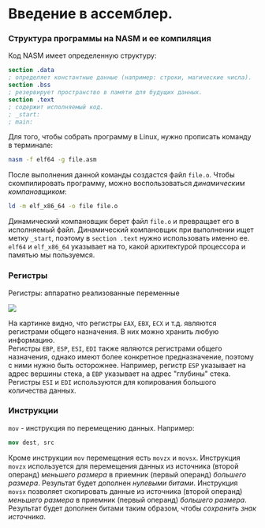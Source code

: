 # Введение в ассемблер.
### Структура программы на NASM и ее компиляция
Код NASM имеет определенную структуру:
```nasm
section .data
; определяет константные данные (например: строки, магические числа).
section .bss
; резервирует пространство в памяти для будущих данных.
section .text
; содержит исполняемый код.
; _start:
; main:
```
Для того, чтобы собрать программу в Linux, нужно прописать команду в терминале:
```bash
nasm -f elf64 -g file.asm
```
После выполнения данной команды создастся файл `file.o`. Чтобы скомпилировать программу, можно воспользоваться *динамическим компановщиком*:
```bash
ld -m elf_x86_64 -o file file.o
```
Динамический компановщик берет файл `file.o` и превращает его в исполняемый файл. Динамический компановщик при выполнении ищет метку `_start`,
поэтому в `section .text` нужно использовать именно ее. `elf64` и `elf_x86_64` указывает на то, какой архитектурой процессора и  памятью мы пользуемся.

### Регистры
Регистры: аппаратно реализованные переменные

![](https://i.ytimg.com/vi/RXbnp7BxQuA/maxresdefault.jpg)

На картинке видно, что регистры `EAX`, `EBX`, `ECX` и т.д. являются регистрами общего назначения. В них можно хранить любую информацию.<br>
Регистры `EBP`, `ESP`, `ESI`, `EDI` также являются регистрами общего назначения, однако имеют более конкретное предназначение, поэтому с ними нужно быть осторожнее.
Например, регистр `ESP` указывает на адрес вершины стека, а `EBP` указывает на адрес "глубины" стека.<br>
Регистры `ESI` и `EDI` используются для копирования большого количества данных.<br>

### Инструкции
`mov` - инструкция по перемещению данных. Например:
```nasm
mov dest, src
```

Кроме инструкции `mov` перемещения есть `movzx` и `movsx`. Инструкция `movzx` используется для перемещения данных из источника (второй операнд) *меньшего размера* в приемник (первый операнд) *большего размера*. Результат будет дополнен *нулевыми битами*. Инструкция `movsx` позволяет скопировать данные из источника (второй операнд) *меньшего размера* в приемник (первый операнд) *большего размера*. Результат будет дополнен битами таким образом, чтобы *сохранить знак источника*.
